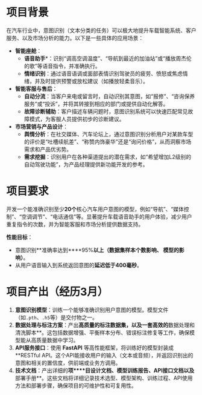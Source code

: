 # 项目背景

在汽车行业中，意图识别（文本分类的任务）可以极大地提升车载智能系统、客户服务、以及市场分析的能力。以下是一些具体的应用场景：

- **智能座舱**：
  - **语音助手***：识别“调高空调温度”、“导航到最近的加油站”或“播放周杰伦的歌”等语音指令，并准确执行。
  - **情绪识别**：通过语音语调或面部表情识别驾驶员的疲劳、愤怒或焦虑情绪，并及时提供预警或放松建议（如播放轻柔音乐）。
- **智能客服与售后**：
  - **自动分流**：当客户来电或留言时，自动识别其意图，如“报修”、“咨询保养服务”或“投诉”，并将其转接到相应的部门或提供自动化解答。
  - **故障诊断辅助**：客户描述车辆问题时，意图识别系统可以快速匹配常见故障模式，为客服人员提供初步的诊断建议。
- **市场营销与产品设计**：
  - **舆情分析**：在社交媒体、汽车论坛上，通过意图识别分析用户对某款车型的评价是“吐槽续航差”、“称赞内饰豪华”还是“询问价格”，从而洞察市场需求和产品优劣势。
  - **需求挖掘**：识别用户在各种渠道提出的潜在需求，如“希望增加L2级别的自动驾驶功能”，为产品经理提供新功能开发的参考。



# 项目要求

开发一个能准确识别至少**20个**核心汽车用户意图的模型，例如“导航”、“媒体控制”、“空调调节”、“电话通信”等。显著提升车载语音助手的用户体验，减少用户重复指令的次数，并为智能客服和市场分析提供数据支持。



**性能目标**：

- 意图识别**准确率达到****95%**以上（数据集样本个数影响、 模型的影响）**。
- 从用户语音输入到系统返回意图的**延迟低于400毫秒**。



# 项目产出（经历3月）

1. **意图识别模型**：训练一个能够准确识别用户意图的模型。模型文件（如`.pth`、`.h5`等）是交付物之一。
2. **数据处理与标注方案**：产出**高质量的标注数据集，以及一套高效的**数据处理和清洗脚本**。这包括数据增强、平衡样本分布、错误标注修复等工作，确保模型能从高质量数据中学习。
3. **API服务接口**：使用 **FastAPI** 等高性能框架，将训练好的模型封装成**RESTful API。这个API能接收用户的输入（文本或音频），并返回识别出的意图和相关的置信度，供前端或业务方调用。
4. **技术文档**：产出详细的**项****目设计文档、模型训练报告、API接口文档以及**部署手册**。这些文档将详细记录技术选型、模型架构、训练过程、API使用方法和部署步骤，确保项目的可维护性和可复用性。
